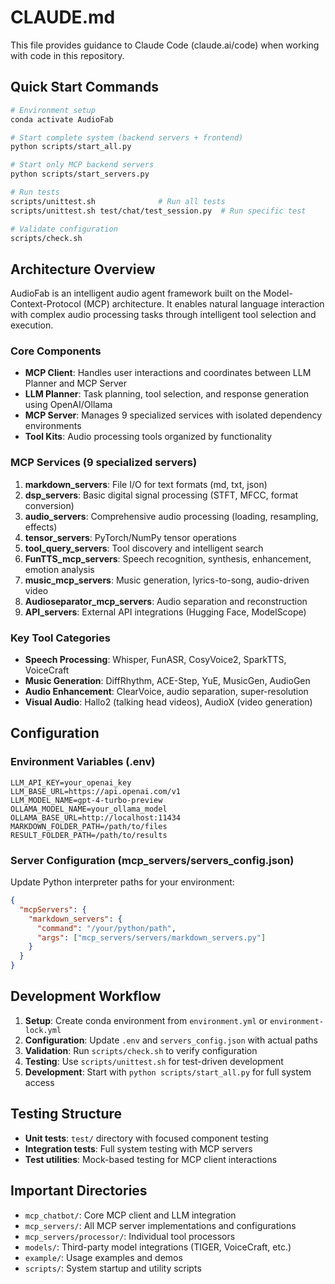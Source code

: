 # CLAUDE.md

This file provides guidance to Claude Code (claude.ai/code) when working with code in this repository.

## Quick Start Commands

```bash
# Environment setup
conda activate AudioFab

# Start complete system (backend servers + frontend)
python scripts/start_all.py

# Start only MCP backend servers
python scripts/start_servers.py

# Run tests
scripts/unittest.sh              # Run all tests
scripts/unittest.sh test/chat/test_session.py  # Run specific test

# Validate configuration
scripts/check.sh
```

## Architecture Overview

AudioFab is an intelligent audio agent framework built on the Model-Context-Protocol (MCP) architecture. It enables natural language interaction with complex audio processing tasks through intelligent tool selection and execution.

### Core Components

- **MCP Client**: Handles user interactions and coordinates between LLM Planner and MCP Server
- **LLM Planner**: Task planning, tool selection, and response generation using OpenAI/Ollama
- **MCP Server**: Manages 9 specialized services with isolated dependency environments
- **Tool Kits**: Audio processing tools organized by functionality

### MCP Services (9 specialized servers)

1. **markdown_servers**: File I/O for text formats (md, txt, json)
2. **dsp_servers**: Basic digital signal processing (STFT, MFCC, format conversion)
3. **audio_servers**: Comprehensive audio processing (loading, resampling, effects)
4. **tensor_servers**: PyTorch/NumPy tensor operations
5. **tool_query_servers**: Tool discovery and intelligent search
6. **FunTTS_mcp_servers**: Speech recognition, synthesis, enhancement, emotion analysis
7. **music_mcp_servers**: Music generation, lyrics-to-song, audio-driven video
8. **Audioseparator_mcp_servers**: Audio separation and reconstruction
9. **API_servers**: External API integrations (Hugging Face, ModelScope)

### Key Tool Categories

- **Speech Processing**: Whisper, FunASR, CosyVoice2, SparkTTS, VoiceCraft
- **Music Generation**: DiffRhythm, ACE-Step, YuE, MusicGen, AudioGen
- **Audio Enhancement**: ClearVoice, audio separation, super-resolution
- **Visual Audio**: Hallo2 (talking head videos), AudioX (video generation)

## Configuration

### Environment Variables (.env)
```
LLM_API_KEY=your_openai_key
LLM_BASE_URL=https://api.openai.com/v1
LLM_MODEL_NAME=gpt-4-turbo-preview
OLLAMA_MODEL_NAME=your_ollama_model
OLLAMA_BASE_URL=http://localhost:11434
MARKDOWN_FOLDER_PATH=/path/to/files
RESULT_FOLDER_PATH=/path/to/results
```

### Server Configuration (mcp_servers/servers_config.json)
Update Python interpreter paths for your environment:
```json
{
  "mcpServers": {
    "markdown_servers": {
      "command": "/your/python/path",
      "args": ["mcp_servers/servers/markdown_servers.py"]
    }
  }
}
```

## Development Workflow

1. **Setup**: Create conda environment from `environment.yml` or `environment-lock.yml`
2. **Configuration**: Update `.env` and `servers_config.json` with actual paths
3. **Validation**: Run `scripts/check.sh` to verify configuration
4. **Testing**: Use `scripts/unittest.sh` for test-driven development
5. **Development**: Start with `python scripts/start_all.py` for full system access

## Testing Structure

- **Unit tests**: `test/` directory with focused component testing
- **Integration tests**: Full system testing with MCP servers
- **Test utilities**: Mock-based testing for MCP client interactions

## Important Directories

- `mcp_chatbot/`: Core MCP client and LLM integration
- `mcp_servers/`: All MCP server implementations and configurations
- `mcp_servers/processor/`: Individual tool processors
- `models/`: Third-party model integrations (TIGER, VoiceCraft, etc.)
- `example/`: Usage examples and demos
- `scripts/`: System startup and utility scripts